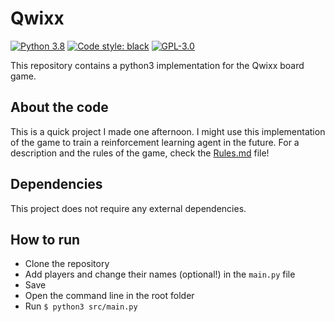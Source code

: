 # Qwixx

[![Python 3.8](https://img.shields.io/badge/python-3.8-blue.svg)](https://www.python.org/downloads/release/python-380/)
[![Code style: black](https://img.shields.io/badge/code%20style-black-000000.svg)](https://github.com/psf/black)
[![GPL-3.0](https://img.shields.io/github/license/TimKoornstra/LayeredPrint.svg?color=brightgreen)](https://opensource.org/licenses/GPL-3.0)

This repository contains a python3 implementation for the Qwixx board game.

## About the code

This is a quick project I made one afternoon. I might use this implementation of the game to train a reinforcement learning agent in the future.
For a description and the rules of the game, check the [Rules.md](Rules.md) file!

## Dependencies

This project does not require any external dependencies.

## How to run

- Clone the repository
- Add players and change their names (optional!) in the `main.py` file
- Save
- Open the command line in the root folder
- Run `$ python3 src/main.py`
